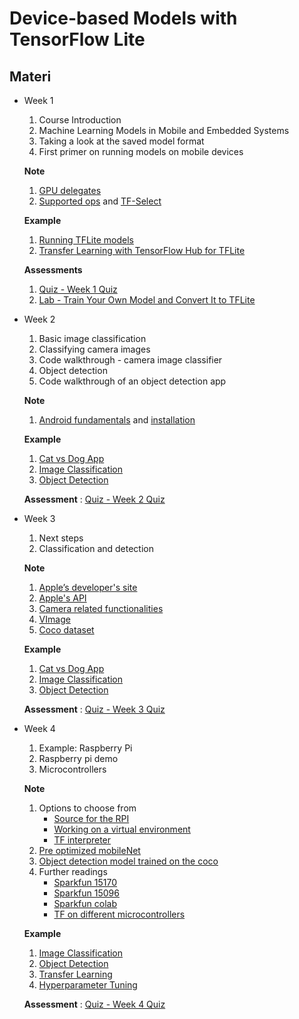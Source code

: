 # Device-based Models with TensorFlow Lite

## Materi

* Week 1<br>
  1. Course Introduction
  2. Machine Learning Models in Mobile and Embedded Systems
  3. Taking a look at the saved model format
  4. First primer on running models on mobile devices
   
   **Note**

   1. [GPU delegates](https://www.youtube.com/watch?v=QSbAUxWfxQw)
   2. [Supported ops](https://www.tensorflow.org/lite/guide/ops_compatibility) and [TF-Select](https://www.tensorflow.org/lite/guide/ops_select)
   
   **Example**

   1. [Running TFLite models](Week%201/Examples/01.%20Running%20TFLite%20models.ipynb)
   2. [Transfer Learning with TensorFlow Hub for TFLite](Week%201/Examples/02.%20Transfer%20Learning%20with%20TensorFlow%20Hub%20for%20TFLite.ipynb)
   
   **Assessments**

   1. [Quiz - Week 1 Quiz](Assessment/Week_1_Quizz.md)
   2. [Lab - Train Your Own Model and Convert It to TFLite](Week%201/Train%20Your%20Own%20Model%20and%20Convert%20It%20to%20TFLite.ipynb)
* Week 2<br>
  1. Basic image classification
  2. Classifying camera images
  3. Code walkthrough - camera image classifier
  4. Object detection
  5. Code walkthrough of an object detection app
   
   **Note**

   1. [Android fundamentals](https://developer.android.com/courses) and [installation](https://developer.android.com/studio)
   
   **Example**

   1. [Cat vs Dog App](Week%202/Example/cats_vs_dogs)
   2. [Image Classification](Week%202/Exampleimage_classification)
   3. [Object Detection](Week%202/Example/object_detection)
   
   **Assessment** : [Quiz - Week 2 Quiz](Assessment/Week_2_Quizz.md)
* Week 3<br>
  1. Next steps
  2. Classification and detection
   
   **Note**

   1. [Apple’s developer's site](https://developer.apple.com/documentation/corevideo/cvpixelbuffer-q2e)
   2. [Apple's API](https://developer.apple.com/documentation/accelerate/vimage)
   3. [Camera related functionalities](https://developer.apple.com/documentation/avfoundation/cameras_and_media_capture/avcam_building_a_camera_app)
   4. [VImage](https://developer.apple.com/documentation/accelerate/vimage)
   5. [Coco dataset](https://github.com/tensorflow/models/tree/master/research/object_detection)
   
   **Example**

   1. [Cat vs Dog App](Week%203/Example/cats_vs_dogs)
   2. [Image Classification](Week%203/Exampleimage_classification)
   3. [Object Detection](Week%203/Example/object_detection)
   
   **Assessment** : [Quiz - Week 3 Quiz](Assessment/Week_3_Quizz.md)
* Week 4<br>
  1. Example: Raspberry Pi
  2. Raspberry pi demo
  3. Microcontrollers
   
   **Note**

   1. Options to choose from
      * [Source for the RPI](https://www.tensorflow.org/install/source_rpi)
      * [Working on a virtual environment](https://www.tensorflow.org/install/pip)
      * [TF interpreter](https://www.tensorflow.org/lite/guide/python)
   2. [Pre optimized mobileNet](https://www.tensorflow.org/lite/models/image_classification/overview)
   3. [Object detection model trained on the coco](http://storage.googleapis.com/download.tensorflow.org/models/tflite/coco_ssd_mobilenet_v1_1.0_quant_2018_06_29.zip)
   4. Further readings
      * [Sparkfun 15170](https://www.sparkfun.com/products/15170)
      * [Sparkfun 15096](https://www.sparkfun.com/products/15096)
      * [Sparkfun colab](https://codelabs.developers.google.com/codelabs/sparkfun-tensorflow/)
      * [TF on different microcontrollers](https://www.tensorflow.org/lite/microcontrollers/get_started)

   **Example**

   1. [Image Classification](Week%204/Example/image_classification)
   2. [Object Detection](Week%204/Example/object_detection)
   3. [Transfer Learning](Week%204/Example/transfer_learning)
   4. [Hyperparameter Tuning](Week%204/Example/hyperparameter_tuning)
   
   **Assessment** : [Quiz - Week 4 Quiz](Assessment/Week_4_Quizz.md)